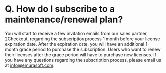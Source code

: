 # Q. How do I subscribe to a maintenance/renewal plan?

You will start to receive a few invitation emails from our sales partner, 2Checkout, regarding the subscription process 1 month before your license expiration date. After the expiration date, you will have an additional 1-month grace period to purchase the subscription. Users who want to renew their licenses after the grace period will have to purchase new licenses. If you have any questions regarding the subscription process, please email us at [info@emurasoft.com](mailto:info@emurasoft.com).